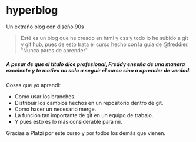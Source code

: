 # hyperblog
Un extraño blog con diseño 90s

>  Esté es un blog que he creado en html y css y todo lo he subido a git y git hub, pues de esto trata el curso hecho con la guia de @freddier. "Nunca pares de aprender".

##### A pesar de que el titulo dice profesional, Freddy enseña de una manera excelente y te motiva no solo a seguir el curso sino a aprender de verdad.

Cosas que yo aprendí:

- Como usar los branches.
- Distribuir los cambios hechos en un repositorio dentro de git.
- Como hacer un necesario merge.
- La función tan importante de git en un equipo de trabajo.
- Y pues esto es lo más considerable para mi.

Gracias a Platzi por este curso y por todos los demás que vienen.